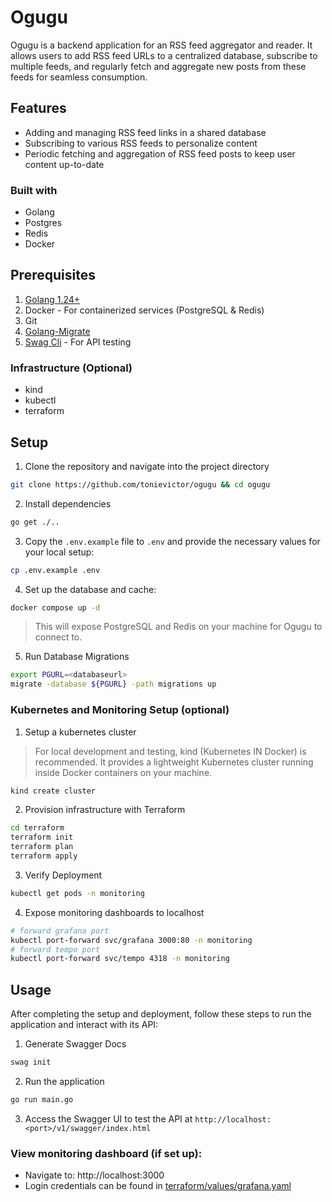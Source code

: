 # Ogugu
Ogugu is a backend application for an RSS feed aggregator and reader. It allows users to add RSS feed URLs to a centralized database, subscribe to multiple feeds, and regularly fetch and aggregate new posts from these feeds for seamless consumption.

## Features
- Adding and managing RSS feed links in a shared database
- Subscribing to various RSS feeds to personalize content
- Periodic fetching and aggregation of RSS feed posts to keep user content up-to-date

### Built with
- Golang
- Postgres
- Redis
- Docker

## Prerequisites 
1. [Golang 1.24+](https://go.dev/doc/install)
2. Docker - For containerized services (PostgreSQL & Redis)
3. Git
4. [Golang-Migrate](https://github.com/golang-migrate/migrate?tab=readme-ov-file)
5. [Swag Cli](https://github.com/swaggo/swag) - For API testing
### Infrastructure (Optional)
- kind
- kubectl
- terraform

## Setup
1. Clone the repository and navigate into the project directory
```bash
git clone https://github.com/tonievictor/ogugu && cd ogugu
```
2. Install dependencies
```bash
go get ./..
```
3. Copy the `.env.example` file to `.env` and provide the necessary values for your local setup:
```bash
cp .env.example .env
```
4. Set up the database and cache:
```bash
docker compose up -d
```
> This will expose PostgreSQL and Redis on your machine for Ogugu to connect to.
5. Run Database Migrations
```bash
export PGURL=<databaseurl>
migrate -database ${PGURL} -path migrations up
```

### Kubernetes and Monitoring Setup (optional)
1. Setup a kubernetes cluster
> For local development and testing, kind (Kubernetes IN Docker) is recommended. It provides a lightweight Kubernetes cluster running inside Docker containers on your machine.
```bash
kind create cluster
```
2. Provision infrastructure with Terraform
```bash
cd terraform
terraform init
terraform plan   
terraform apply
```
3. Verify Deployment
```bash
kubectl get pods -n monitoring
```
4. Expose monitoring dashboards to localhost
```bash
# forward grafana port
kubectl port-forward svc/grafana 3000:80 -n monitoring
# forward tempo port
kubectl port-forward svc/tempo 4318 -n monitoring
```

## Usage
After completing the setup and deployment, follow these steps to run the application and interact with its API:
1. Generate Swagger Docs
```bash
swag init
```
2. Run the application
```bash
go run main.go
```
3. Access the Swagger UI to test the API at `http://localhost:<port>/v1/swagger/index.html`
### View monitoring dashboard (if set up):
- Navigate to: http://localhost:3000
- Login credentials can be found in [terraform/values/grafana.yaml](./terraform/values/grafana.yaml) 
